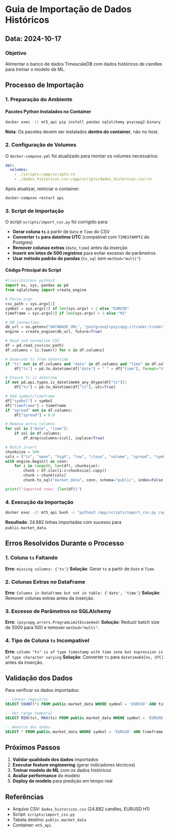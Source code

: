 # Guia de Importação de Dados Históricos

## Data: 2024-10-17

### Objetivo
Alimentar o banco de dados TimescaleDB com dados históricos de candles para treinar o modelo de ML.

## Processo de Importação

### 1. Preparação do Ambiente

#### Pacotes Python Instalados no Container
```bash
docker exec -it mt5_api pip install pandas sqlalchemy psycopg2-binary
```

**Nota**: Os pacotes devem ser instalados **dentro do container**, não no host.

### 2. Configuração de Volumes

O `docker-compose.yml` foi atualizado para montar os volumes necessários:

```yaml
api:
  volumes:
    - ./scripts:/app/scripts:ro
    - ./dados_historicos.csv:/app/scripts/dados_historicos.csv:ro
```

Após atualizar, reiniciar o container:
```bash
docker-compose restart api
```

### 3. Script de Importação

O script `scripts/import_csv.py` foi corrigido para:

- **Gerar coluna `ts`** a partir de `Date` e `Time` do CSV
- **Converter `ts` para datetime UTC** (compatível com `TIMESTAMPTZ` do Postgres)
- **Remover colunas extras** (`date`, `time`) antes da inserção
- **Inserir em lotes de 500 registros** para evitar excesso de parâmetros
- **Usar método padrão do pandas** (`to_sql` sem `method="multi"`)

#### Código Principal do Script

```python
#!/usr/bin/env python3
import os, sys, pandas as pd
from sqlalchemy import create_engine

# Parse args
csv_path = sys.argv[1]
symbol = sys.argv[2] if len(sys.argv) > 2 else "EURUSD"
timeframe = sys.argv[3] if len(sys.argv) > 3 else "M1"

# DB connection
db_url = os.getenv("DATABASE_URL", "postgresql+psycopg://trader:trader123@localhost:5432/mt5_trading")
engine = create_engine(db_url, future=True)

# Read and normalize CSV
df = pd.read_csv(csv_path)
df.columns = [c.lower() for c in df.columns]

# Generate ts from date+time
if "ts" not in df.columns and "date" in df.columns and "time" in df.columns:
    df["ts"] = pd.to_datetime(df["date"] + " " + df["time"], format="%Y.%m.%d %H:%M", utc=True)

# Ensure ts is datetime
if not pd.api.types.is_datetime64_any_dtype(df["ts"]):
    df["ts"] = pd.to_datetime(df["ts"], utc=True)

# Add symbol/timeframe
df["symbol"] = symbol
df["timeframe"] = timeframe
if "spread" not in df.columns: 
    df["spread"] = 0.0

# Remove extra columns
for col in ["date", "time"]:
    if col in df.columns:
        df.drop(columns=[col], inplace=True)

# Batch insert
chunksize = 500
cols = ["ts", "open", "high", "low", "close", "volume", "spread", "symbol", "timeframe"]
with engine.begin() as conn:
    for i in range(0, len(df), chunksize):
        chunk = df.iloc[i:i+chunksize].copy()
        chunk = chunk[cols]
        chunk.to_sql("market_data", conn, schema="public", index=False, if_exists="append")

print(f"imported rows: {len(df)}")
```

### 4. Execução da Importação

```bash
docker exec -it mt5_api bash -c "python3 /app/scripts/import_csv.py /app/scripts/dados_historicos.csv EURUSD H1"
```

**Resultado**: 24.882 linhas importadas com sucesso para `public.market_data`.

## Erros Resolvidos Durante o Processo

### 1. Coluna `ts` Faltando
**Erro**: `missing columns: {'ts'}`
**Solução**: Gerar `ts` a partir de `Date` e `Time`.

### 2. Colunas Extras no DataFrame
**Erro**: `Columns in DataFrame but not in table: {'date', 'time'}`
**Solução**: Remover colunas extras antes da inserção.

### 3. Excesso de Parâmetros no SQLAlchemy
**Erro**: `(psycopg.errors.ProgramLimitExceeded)`
**Solução**: Reduzir batch size de 5000 para 500 e remover `method="multi"`.

### 4. Tipo de Coluna `ts` Incompatível
**Erro**: `column "ts" is of type timestamp with time zone but expression is of type character varying`
**Solução**: Converter `ts` para `datetime64[ns, UTC]` antes da inserção.

## Validação dos Dados

Para verificar os dados importados:

```sql
-- Contar registros
SELECT COUNT(*) FROM public.market_data WHERE symbol = 'EURUSD' AND timeframe = 'H1';

-- Ver range temporal
SELECT MIN(ts), MAX(ts) FROM public.market_data WHERE symbol = 'EURUSD' AND timeframe = 'H1';

-- Amostra dos dados
SELECT * FROM public.market_data WHERE symbol = 'EURUSD' AND timeframe = 'H1' ORDER BY ts DESC LIMIT 10;
```

## Próximos Passos

1. **Validar qualidade dos dados** importados
2. **Executar feature engineering** (gerar indicadores técnicos)
3. **Treinar modelo de ML** com os dados históricos
4. **Avaliar performance** do modelo
5. **Deploy do modelo** para predição em tempo real

## Referências

- Arquivo CSV: `dados_historicos.csv` (24.882 candles, EURUSD H1)
- Script: `scripts/import_csv.py`
- Tabela destino: `public.market_data`
- Container: `mt5_api`
